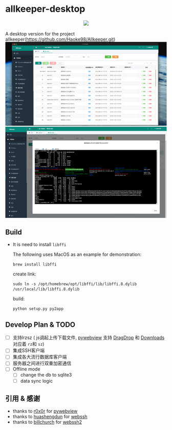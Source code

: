 # allkeeper-desktop

<center>
  <img src="https://cdn.icon-icons.com/icons2/2963/PNG/512/macos_big_sur_safe_folder_icon_186055.png"/>
</center>

A desktop version for the project allkeeper(https://github.com/Haoke98/Allkeeper.git)
![](assets/截屏2024-08-02%2017.28.03.png)
![](assets/截屏2024-08-02%2017.08.14.png)
## Build

* It is need to install `libffi`

  The following uses MacOS as an example for demonstration:
  ```shell
  brew install libffi
  ```
  create link:
  ```shell
  sudo ln -s /opt/homebrew/opt/libffi/lib/libffi.8.dylib /usr/local/lib/libffi.8.dylib
  ```
  build:
  ```shell
  python setup.py py2app
  ```

## Develop Plan & TODO

* [ ] 支持lrzsz ( js调起上传下载文件, [pywebview](https://github.com/r0x0r/pywebview)
  支持 [DragDrop](https://pywebview.flowrl.com/examples/drag_drop.html)
  和 [Downloads](https://pywebview.flowrl.com/examples/downloads.html) 对应着 `rz`和 `sz`)
* [ ] 集成SSH客户端
* [ ] 集成各大流行数据库客户端
* [ ] 服务器之间进行双重加密通信
* [ ] Offline mode
    * [ ] change the db to sqlite3
    * [ ] data sync logic

## 引用 & 感谢

* thanks to [r0x0r](https://github.com/r0x0r) for [pywebview](https://github.com/r0x0r/pywebview)
* thanks to [huashengdun](https://github.com/huashengdun) for [webssh](https://github.com/huashengdun/webssh)
* thanks to [billchurch](https://github.com/billchurch) for [webssh2](https://github.com/billchurch/webssh2)
